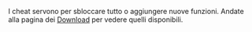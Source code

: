 I cheat servono per sbloccare tutto o aggiungere nuove funzioni.
Andate alla pagina dei [Download](Download.md) per vedere quelli disponibili.
